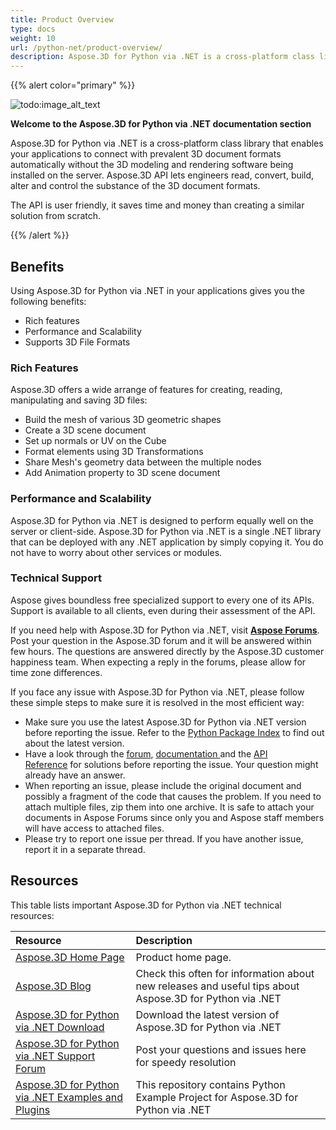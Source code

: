 ```yaml
---
title: Product Overview
type: docs
weight: 10
url: /python-net/product-overview/
description: Aspose.3D for Python via .NET is a cross-platform class library that enables your applications to connect with prevalent 3D document formats automatically without the 3D modeling and rendering software being installed on the server. Aspose.3D API lets engineers read, convert, build, alter and control the substance of the 3D document formats.
---
```


{{% alert color="primary" %}} 

![todo:image_alt_text](/3d/python-net/home_1.png)

**Welcome to the Aspose.3D for Python via .NET documentation section**

Aspose.3D for Python via .NET is a cross-platform class library that enables your applications to connect with prevalent 3D document formats automatically without the 3D modeling and rendering software being installed on the server. Aspose.3D API lets engineers read, convert, build, alter and control the substance of the 3D document formats.

The API is user friendly, it saves time and money than creating a similar solution from scratch.

{{% /alert %}} 
## **Benefits**
Using Aspose.3D for Python via .NET in your applications gives you the following benefits:

- Rich features
- Performance and Scalability
- Supports 3D File Formats
### **Rich Features**
Aspose.3D offers a wide arrange of features for creating, reading, manipulating and saving 3D files:

- Build the mesh of various 3D geometric shapes
- Create a 3D scene document
- Set up normals or UV on the Cube
- Format elements using 3D Transformations
- Share Mesh's geometry data between the multiple nodes
- Add Animation property to 3D scene document
### **Performance and Scalability**
Aspose.3D for Python via .NET is designed to perform equally well on the server or client-side. Aspose.3D for Python via .NET is a single .NET library that can be deployed with any .NET application by simply copying it. You do not have to worry about other services or modules.
### **Technical Support**
Aspose gives boundless free specialized support to every one of its APIs. Support is available to all clients, even during their assessment of the API.

If you need help with Aspose.3D for Python via .NET, visit [**Aspose Forums**](https://forum.aspose.com/). Post your question in the Aspose.3D forum and it will be answered within few hours. The questions are answered directly by the Aspose.3D customer happiness team. When expecting a reply in the forums, please allow for time zone differences.

If you face any issue with Aspose.3D for Python via .NET, please follow these simple steps to make sure it is resolved in the most efficient way:

- Make sure you use the latest Aspose.3D for Python via .NET version before reporting the issue. Refer to the [Python Package Index](https://pypi.org/project/aspose-3d/) to find out about the latest version.
- Have a look through the [forum](https://forum.aspose.com/c/3d), [documentation ](/3d/python-net/)and the [API Reference](https://reference.aspose.com/3d/python-net) for solutions before reporting the issue. Your question might already have an answer.
- When reporting an issue, please include the original document and possibly a fragment of the code that causes the problem. If you need to attach multiple files, zip them into one archive. It is safe to attach your documents in Aspose Forums since only you and Aspose staff members will have access to attached files.
- Please try to report one issue per thread. If you have another issue, report it in a separate thread.
## **Resources**
This table lists important Aspose.3D for Python via .NET technical resources:

|**Resource**|**Description**|
| :- | :- |
|[Aspose.3D Home Page](https://products.aspose.com/3d/python-net/)|Product home page.|
|[Aspose.3D Blog](https://blog.aspose.com/category/3d/)|Check this often for information about new releases and useful tips about Aspose.3D for Python via .NET|
|[Aspose.3D for Python via .NET Download](https://pypi.org/project/aspose-3d/)|Download the latest version of Aspose.3D for Python via .NET|
|[Aspose.3D for Python via .NET Support Forum](https://forum.aspose.com/c/3d/18)|Post your questions and issues here for speedy resolution|
|[Aspose.3D for Python via .NET Examples and Plugins](https://github.com/aspose-3d/Aspose.3D-for-Python-via-.NET-Public)|This repository contains Python Example Project for Aspose.3D for Python via .NET|

